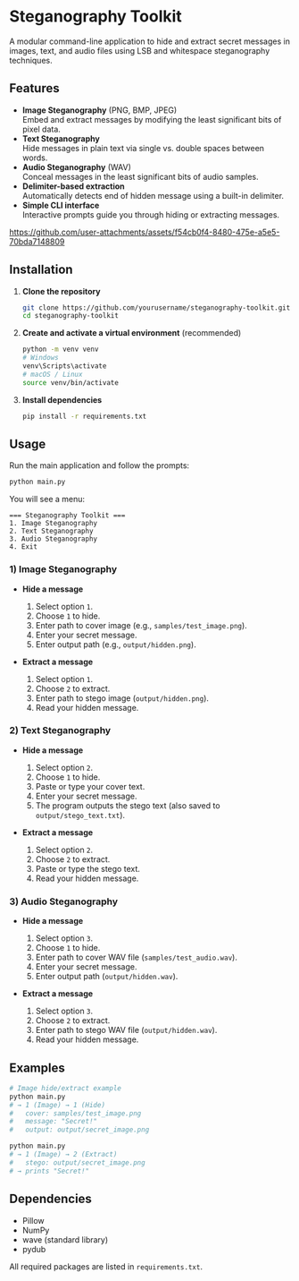 # Steganography Toolkit

A modular command-line application to hide and extract secret messages in images, text, and audio files using LSB and whitespace steganography techniques.

## Features

- **Image Steganography** (PNG, BMP, JPEG)  
  Embed and extract messages by modifying the least significant bits of pixel data.
- **Text Steganography**  
  Hide messages in plain text via single vs. double spaces between words.
- **Audio Steganography** (WAV)  
  Conceal messages in the least significant bits of audio samples.
- **Delimiter-based extraction**  
  Automatically detects end of hidden message using a built-in delimiter.
- **Simple CLI interface**  
  Interactive prompts guide you through hiding or extracting messages.

https://github.com/user-attachments/assets/f54cb0f4-8480-475e-a5e5-70bda7148809



## Installation

1. **Clone the repository**  
   ```bash
   git clone https://github.com/yourusername/steganography-toolkit.git
   cd steganography-toolkit
   ```

2. **Create and activate a virtual environment** (recommended)  
   ```bash
   python -m venv venv
   # Windows
   venv\Scripts\activate
   # macOS / Linux
   source venv/bin/activate
   ```

3. **Install dependencies**  
   ```bash
   pip install -r requirements.txt
   ```

## Usage

Run the main application and follow the prompts:

```bash
python main.py
```

You will see a menu:

```
=== Steganography Toolkit ===
1. Image Steganography
2. Text Steganography
3. Audio Steganography
4. Exit
```

### 1) Image Steganography

- **Hide a message**  
  1. Select option `1`.  
  2. Choose `1` to hide.  
  3. Enter path to cover image (e.g., `samples/test_image.png`).  
  4. Enter your secret message.  
  5. Enter output path (e.g., `output/hidden.png`).  

- **Extract a message**  
  1. Select option `1`.  
  2. Choose `2` to extract.  
  3. Enter path to stego image (`output/hidden.png`).  
  4. Read your hidden message.

### 2) Text Steganography

- **Hide a message**  
  1. Select option `2`.  
  2. Choose `1` to hide.  
  3. Paste or type your cover text.  
  4. Enter your secret message.  
  5. The program outputs the stego text (also saved to `output/stego_text.txt`).

- **Extract a message**  
  1. Select option `2`.  
  2. Choose `2` to extract.  
  3. Paste or type the stego text.  
  4. Read your hidden message.

### 3) Audio Steganography

- **Hide a message**  
  1. Select option `3`.  
  2. Choose `1` to hide.  
  3. Enter path to cover WAV file (`samples/test_audio.wav`).  
  4. Enter your secret message.  
  5. Enter output path (`output/hidden.wav`).

- **Extract a message**  
  1. Select option `3`.  
  2. Choose `2` to extract.  
  3. Enter path to stego WAV file (`output/hidden.wav`).  
  4. Read your hidden message.

## Examples

```bash
# Image hide/extract example
python main.py
# → 1 (Image) → 1 (Hide)
#   cover: samples/test_image.png
#   message: "Secret!"
#   output: output/secret_image.png

python main.py
# → 1 (Image) → 2 (Extract)
#   stego: output/secret_image.png
# → prints "Secret!"
```

## Dependencies

- Pillow  
- NumPy  
- wave (standard library)  
- pydub  

All required packages are listed in `requirements.txt`.


